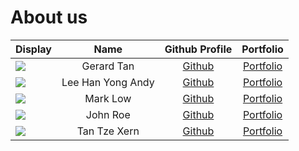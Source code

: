 # About us

Display | Name | Github Profile | Portfolio 
--------|:----:|:--------------:|:---------:
![](https://via.placeholder.com/100.png?text=Photo) | Gerard Tan | [Github](https://github.com/gerardtwk) | [Portfolio](docs/team/johndoe.md)
![](https://via.placeholder.com/100.png?text=Photo) | Lee Han Yong Andy | [Github](https://github.com/LeeHanYongAndy) | [Portfolio](docs/team/johndoe.md)
![](https://via.placeholder.com/100.png?text=Photo) | Mark Low | [Github](https://github.com/marklowsk) | [Portfolio](docs/team/johndoe.md)
![](https://via.placeholder.com/100.png?text=Photo) | John Roe | [Github](https://github.com/) | [Portfolio](docs/team/johndoe.md)
![](https://via.placeholder.com/100.png?text=Photo) | Tan Tze Xern | [Github](https://github.com/tzexern/) | [Portfolio](docs/team/johndoe.md)
